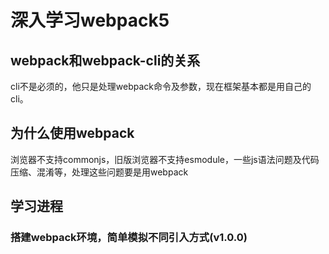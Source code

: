 # 深入学习webpack5

## webpack和webpack-cli的关系
cli不是必须的，他只是处理webpack命令及参数，现在框架基本都是用自己的cli。

## 为什么使用webpack
浏览器不支持commonjs，旧版浏览器不支持esmodule，一些js语法问题及代码压缩、混淆等，处理这些问题要是用webpack

## 学习进程

### 搭建webpack环境，简单模拟不同引入方式(v1.0.0)


